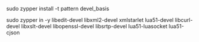 sudo zypper install -t pattern devel_basis

sudo zypper in -y libedit-devel libxml2-devel xmlstarlet lua51-devel libcurl-devel libxslt-devel libopenssl-devel libsrtp-devel lua51-luasocket lua51-cjson


